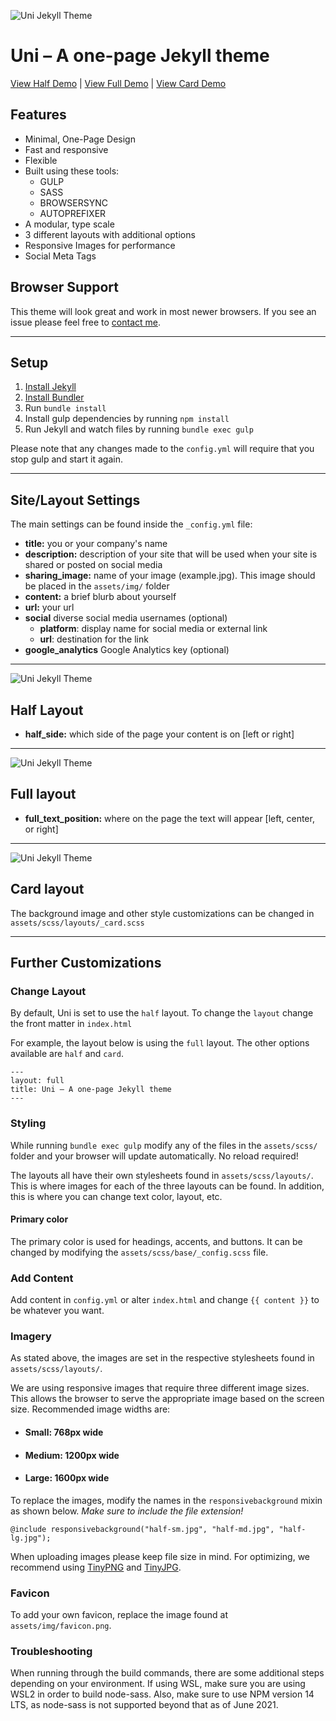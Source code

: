 ![Uni Jekyll Theme](/assets/img/share.jpg)

# Uni – A one-page Jekyll theme

[View Half Demo](http://brianmaierjr.com/uni/) | [View Full Demo](http://brianmaierjr.com/uni/full) | [View Card Demo](http://brianmaierjr.com/uni/card)

## Features

* Minimal, One-Page Design
* Fast and responsive
* Flexible
* Built using these tools:
  * GULP
  * SASS
  * BROWSERSYNC
  * AUTOPREFIXER
* A modular, type scale
* 3 different layouts with additional options
* Responsive Images for performance
* Social Meta Tags

## Browser Support

This theme will look great and work in most newer browsers. If you see an issue please feel free to [contact me](mailto:brimaidesigns@gmail.com).

---

## Setup

1. [Install Jekyll](http://jekyllrb.com)
2. [Install Bundler](http://bundler.io/)
3. Run `bundle install`
4. Install gulp dependencies by running `npm install`
5. Run Jekyll and watch files by running `bundle exec gulp`

Please note that any changes made to the `config.yml` will require that you stop gulp and start it again.

---

## Site/Layout Settings

The main settings can be found inside the `_config.yml` file:

* **title:** you or your company's name
* **description:** description of your site that will be used when your site is shared or posted on social media
* **sharing_image:** name of your image (example.jpg). This image should be placed in the `assets/img/` folder
* **content:** a brief blurb about yourself
* **url:** your url
* **social** diverse social media usernames (optional)
  * **platform**: display name for social media or external link
  * **url**: destination for the link
* **google_analytics** Google Analytics key (optional)

---

![Uni Jekyll Theme](layout--half.jpg)

## Half Layout

* **half_side:** which side of the page your content is on [left or right]

---

![Uni Jekyll Theme](layout--full.jpg)

## Full layout

* **full_text_position:** where on the page the text will appear [left, center, or right]

---

![Uni Jekyll Theme](layout--card.jpg)

## Card layout

The background image and other style customizations can be changed in `assets/scss/layouts/_card.scss`

---

## Further Customizations

### Change Layout

By default, Uni is set to use the `half` layout. To change the `layout` change the front matter in `index.html`

For example, the layout below is using the `full` layout. The other options available are `half` and `card`.

```
---
layout: full
title: Uni – A one-page Jekyll theme
---
```

### Styling

While running `bundle exec gulp` modify any of the files in the `assets/scss/` folder and your browser will update automatically. No reload required!

The layouts all have their own stylesheets found in `assets/scss/layouts/`. This is where images for each of the three layouts can be found. In addition, this is where you can change text color, layout, etc.

#### Primary color

The primary color is used for headings, accents, and buttons. It can be changed by modifying the `assets/scss/base/_config.scss` file.

### Add Content

Add content in `config.yml` or alter `index.html` and change `{{ content }}` to be whatever you want.

### Imagery

As stated above, the images are set in the respective stylesheets found in `assets/scss/layouts/`.

We are using responsive images that require three different image sizes. This allows the browser to serve the appropriate image based on the screen size. Recommended image widths are:

* #### Small: 768px wide
* #### Medium: 1200px wide
* #### Large: 1600px wide

To replace the images, modify the names in the `responsivebackground` mixin as shown below.
*Make sure to include the file extension!*

```
@include responsivebackground("half-sm.jpg", "half-md.jpg", "half-lg.jpg");
```

When uploading images please keep file size in mind. For optimizing, we recommend using [TinyPNG](https://tinypng.com) and [TinyJPG](https://tinyjpg.com).

### Favicon

To add your own favicon, replace the image found at `assets/img/favicon.png`.

### Troubleshooting

When running through the build commands, there are some additional steps depending on your environment. If using WSL, make sure you are using WSL2 in order to build node-sass. Also, make sure to use NPM version 14 LTS, as node-sass is not supported beyond that as of June 2021.
